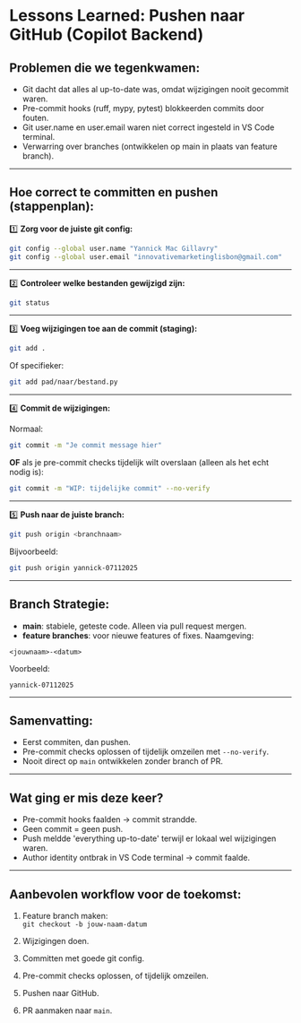 # Lessons Learned: Pushen naar GitHub (Copilot Backend)

## Problemen die we tegenkwamen:
- Git dacht dat alles al up-to-date was, omdat wijzigingen nooit gecommit waren.
- Pre-commit hooks (ruff, mypy, pytest) blokkeerden commits door fouten.
- Git user.name en user.email waren niet correct ingesteld in VS Code terminal.
- Verwarring over branches (ontwikkelen op main in plaats van feature branch).

---

## Hoe correct te committen en pushen (stappenplan):

1️⃣ **Zorg voor de juiste git config:**

```bash
git config --global user.name "Yannick Mac Gillavry"
git config --global user.email "innovativemarketinglisbon@gmail.com"
```

---

2️⃣ **Controleer welke bestanden gewijzigd zijn:**

```bash
git status
```

---

3️⃣ **Voeg wijzigingen toe aan de commit (staging):**

```bash
git add .
```
Of specifieker:

```bash
git add pad/naar/bestand.py
```

---

4️⃣ **Commit de wijzigingen:**

Normaal:

```bash
git commit -m "Je commit message hier"
```

**OF** als je pre-commit checks tijdelijk wilt overslaan (alleen als het echt nodig is):

```bash
git commit -m "WIP: tijdelijke commit" --no-verify
```

---

5️⃣ **Push naar de juiste branch:**

```bash
git push origin <branchnaam>
```

Bijvoorbeeld:

```bash
git push origin yannick-07112025
```

---

## Branch Strategie:

- **main**: stabiele, geteste code. Alleen via pull request mergen.
- **feature branches**: voor nieuwe features of fixes. Naamgeving:

```
<jouwnaam>-<datum>
```

Voorbeeld:

```
yannick-07112025
```

---

## Samenvatting:

- Eerst commiten, dan pushen.
- Pre-commit checks oplossen of tijdelijk omzeilen met `--no-verify`.
- Nooit direct op `main` ontwikkelen zonder branch of PR.

---

## Wat ging er mis deze keer?

- Pre-commit hooks faalden → commit strandde.
- Geen commit = geen push.
- Push meldde 'everything up-to-date' terwijl er lokaal wel wijzigingen waren.
- Author identity ontbrak in VS Code terminal → commit faalde.

---

## Aanbevolen workflow voor de toekomst:

1. Feature branch maken:  
   `git checkout -b jouw-naam-datum`

2. Wijzigingen doen.

3. Committen met goede git config.

4. Pre-commit checks oplossen, of tijdelijk omzeilen.

5. Pushen naar GitHub.

6. PR aanmaken naar `main`.

```
